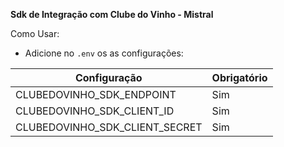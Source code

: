 **Sdk de Integração com Clube do Vinho - Mistral**

Como Usar:

 - Adicione no `.env` os as configurações:


| Configuração | Obrigatório |
|--------------|-------------|
| CLUBEDOVINHO_SDK_ENDPOINT | Sim |
| CLUBEDOVINHO_SDK_CLIENT_ID | Sim |
| CLUBEDOVINHO_SDK_CLIENT_SECRET | Sim |